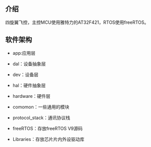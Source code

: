 ## 介绍
四旋翼飞控，主控MCU使用雅特力的AT32F421，RTOS使用freeRTOS。

## 软件架构
- app:应用层
- dal：设备抽象层
- dev：设备层
- hal：硬件抽象层
- hardware：硬件层

- comomon：一些通用的模块
- protocol_stack：通讯协议栈

- freeRTOS：存放freeRTOS V9源码
- Libraries：存放芯片片内外设驱动库




